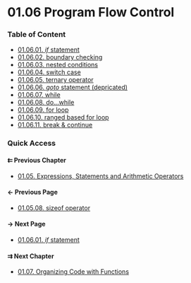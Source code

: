 # 01.06 Program Flow Control

### Table of Content

* [01.06.01. *if* statement](./01.if.md)
* [01.06.02. boundary checking](./02.boundary.md)
* [01.06.03. nested conditions](./03.nested.md)
* [01.06.04. switch case](./04.switch_case.md)
* [01.06.05. ternary operator](./05.ternary.md)
* [01.06.06. *goto* statement (depricated)](./06.goto.md)
* [01.06.07. while](./07.while.md)
* [01.06.08. do...while](./08.do_while.md)
* [01.06.09. for loop](./09.for.md)
* [01.06.10. ranged based for loop](./10.range_based_for.md)
* [01.06.11. break & continue](./11.break&continue.md)

### Quick Access

<div class="previous_chapter pagination">

#### &#8647; Previous Chapter

* [01.05. Expressions, Statements and Arithmetic Operators](./../../01.the_basics/05.expressions&statements&operators/README.md)
</div>

<div class="previous_page pagination">

#### &#8592; Previous Page

* [01.05.08. sizeof operator](./../../01.the_basics/05.expressions&statements&operators/08.sizeof.md)

</div>
<div class="next_page pagination">

#### &#8594; Next Page

* [01.06.01. *if* statement](./../../01.the_basics/06.program_flow/01.if.md)

</div>
<div class="next_chapter pagination">

#### &#8649; Next Chapter

* [01.07. Organizing Code with Functions](./../../01.the_basics/07.functions/README.md)

</div>
